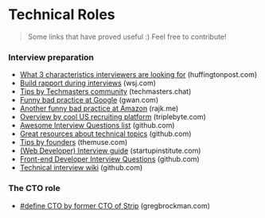 # Technical Roles

> Some links that have proved useful :) Feel free to contribute!

### Interview preparation

* [What 3 characteristics interviewers are looking for](http://www.huffingtonpost.com/entry/never-hire-people-without-these-3-characteristics_us_5769752de4b048b0aa9b93c2) (huffingtonpost.com)
* [Build rapport during interviews](http://www.wsj.com/articles/how-to-build-instant-rapport-in-an-interview-1480436936) (wsj.com)
* [Tips by Techmasters community](https://blog.techmasters.chat/the-technical-interview-rift-cf5d4cf6d2c#.nk8d1t729) (techmasters.chat)
* [Funny bad practice at Google](http://www.gwan.com/blog/20160405.html) (gwan.com)
* [Another funny bad practice at Amazon](https://rajk.me/amazon-interview-experience/) (rajk.me)
* [Overview by cool US recruiting platform](http://blog.triplebyte.com/how-to-pass-a-programming-interview) (triplebyte.com)
* [Awesome Interview Questions list](https://github.com/MaximAbramchuck/awesome-interview-questions) (github.com)
* [Great resources about technical topics](https://github.com/andreis/interview) (github.com)
* [Tips by founders](https://www.themuse.com/advice/13-startup-founders-share-how-to-nail-your-next-interview) (themuse.com)
* [(Web Developer) Interview guide](http://blog.startupinstitute.com/2015-8-10-web-developer-interview/) (startupinstitute.com)
* [Front-end Developer Interview Questions](https://github.com/h5bp/Front-end-Developer-Interview-Questions) (github.com)
* [Technical interview wiki](https://github.com/mission-peace/interview/wiki) (github.com)

### The CTO role

* [#define CTO by former CTO of Strip](https://blog.gregbrockman.com/figuring-out-the-cto-role-at-stripe) (gregbrockman.com)

